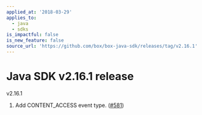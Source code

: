 ```yaml
---
applied_at: '2018-03-29'
applies_to:
  - java
  - sdks
is_impactful: false
is_new_feature: false
source_url: 'https://github.com/box/box-java-sdk/releases/tag/v2.16.1'
---
```


# Java SDK v2.16.1 release

v2.16.1
1. Add CONTENT_ACCESS event type.  ([#581](https://github.com/box/box-java-sdk/pull/581))
